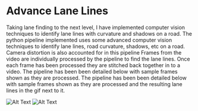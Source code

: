 # Advance Lane Lines

Taking lane finding to the next level, I have implemented computer vision techniques to identify lane lines with curvature and shadows on a road. The python pipeline implemented uses some advanced computer vision techniques to identify lane lines, road curvature, shadows, etc on a road. Camera distortion is also accounted for in this pipeline Frames from the video are individually processed by the pipeline to find the lane lines. Once each frame has been processed they are stitched back together in to a video. The pipeline has been been detailed below with sample frames shown as they are processed. The pipeline has been been detailed below with sample frames shown as they are processed and the resulting lane lines in the gif next to it.

![Alt Text](https://media.giphy.com/media/7R6ZOuu8IShMG7b16x/giphy.gif)
![Alt Text](https://media.giphy.com/media/c7EJ6psaU3gGXKUjli/giphy-downsized.gif)
